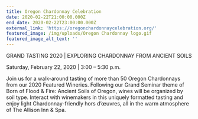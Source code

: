 ```yaml
---
title: Oregon Chardonnay Celebration
date: 2020-02-22T21:00:00.000Z
end_date: 2020-02-22T23:00:00.000Z
external_link: 'https://oregonchardonnaycelebration.org/'
featured_image: /img/uploads/Oregon Chardonnay logo.gif
featured_image_alt_text: ''
---
```

GRAND TASTING 2020 | EXPLORING CHARDONNAY FROM ANCIENT SOILS

Saturday, February 22, 2020 | 3:00 – 5:30 p.m.

Join us for a walk-around tasting of more than 50 Oregon Chardonnays from our 2020 Featured Wineries. Following our Grand Seminar theme of Born of Flood & Fire: Ancient Soils of Oregon, wines will be organized by soil type. Interact with winemakers in this uniquely formatted tasting and enjoy light Chardonnay-friendly hors d’œuvres, all in the warm atmosphere of The Allison Inn & Spa.
